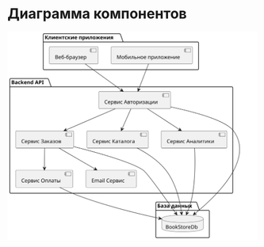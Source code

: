 # Диаграмма компонентов

![components](https://github.com/fpmi-hci-2025/project12b-aquarius/blob/9afb6b5e46f7b62d2bb54059d7162923c5566bf5/img/components.svg?raw=true)
